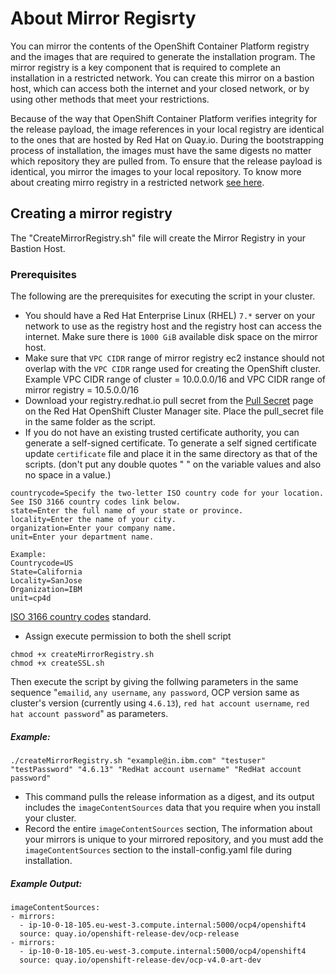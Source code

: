 # About Mirror Regisrty

  
You can mirror the contents of the OpenShift Container Platform registry and the images that are required to generate the installation program. The mirror registry is a key component that is required to complete an installation in a restricted network. You can create this mirror on a bastion host, which can access both the internet and your closed network, or by using other methods that meet your restrictions. 

Because of the way that OpenShift Container Platform verifies integrity for the release payload, the image references in your local registry are identical to the ones that are hosted by Red Hat on Quay.io. During the bootstrapping process of installation, the images must have the same digests no matter which repository they are pulled from. To ensure that the release payload is identical, you mirror the images to your local repository. To know more about creating mirro registry in a restricted network [see here](https://docs.openshift.com/container-platform/4.5/installing/install_config/installing-restricted-networks-preparations.html).

## Creating a mirror registry

The "CreateMirrorRegistry.sh" file will create the Mirror Registry in your Bastion Host.

### Prerequisites

The following are the prerequisites for executing the script in your cluster.

   * You should have a Red Hat Enterprise Linux (RHEL) `7.*` server on your network to use as the registry host and the registry host can access the internet. Make sure there is `1000 GiB` available disk space on the mirror host.
   * Make sure that `VPC CIDR` range of mirror registry ec2 instance should not overlap with the `VPC CIDR` range used for creating the OpenShift cluster. Example VPC CIDR range of cluster = 10.0.0.0/16 and VPC CIDR range of mirror registry = 10.5.0.0/16
   * Download your registry.redhat.io pull secret from the [Pull Secret](https://cloud.redhat.com/openshift/install/pull-secret) page on the Red Hat OpenShift Cluster Manager site. Place the pull_secret file in the same folder as the script.
   * If you do not have an existing trusted certificate authority, you can generate a self-signed certificate. To generate a self signed certificate update `certificate` file and place it in the same directory as that of the scripts. (don't put any double quotes " " on the variable values and also no space in a value.)
   ```
   countrycode=Specify the two-letter ISO country code for your location. See ISO 3166 country codes link below.
   state=Enter the full name of your state or province.
   locality=Enter the name of your city.
   organization=Enter your company name.
   unit=Enter your department name.
   
   Example:
   Countrycode=US
   State=California
   Locality=SanJose
   Organization=IBM
   unit=cp4d
   ```
   [ISO 3166 country codes](https://www.iso.org/iso-3166-country-codes.html) standard.
   * Assign execute permission to both the shell script
   ```
   chmod +x createMirrorRegistry.sh
   chmod +x createSSL.sh
   ```
 Then execute the script by giving the follwing parameters in the same sequence "`emailid`, `any username`, `any password`, OCP version same as cluster's version (currently using `4.6.13`), `red hat account username`, `red hat account password`" as parameters.

##### Example:

  ```
  ./createMirrorRegistry.sh "example@in.ibm.com" "testuser" "testPassword" "4.6.13" "RedHat account username" "RedHat account password"
  ```
   * This command pulls the release information as a digest, and its output includes the `imageContentSources` data that you require when you install your cluster.
   * Record the entire `imageContentSources` section, The information about your mirrors is unique to your mirrored repository, and you must add the `imageContentSources` section to the install-config.yaml file during installation.

##### Example Output:

```
imageContentSources:
- mirrors:
  - ip-10-0-18-105.eu-west-3.compute.internal:5000/ocp4/openshift4
  source: quay.io/openshift-release-dev/ocp-release
- mirrors:
  - ip-10-0-18-105.eu-west-3.compute.internal:5000/ocp4/openshift4
  source: quay.io/openshift-release-dev/ocp-v4.0-art-dev
```
